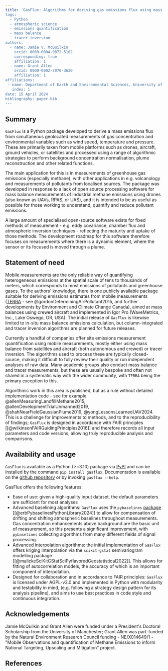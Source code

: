 ```yaml
---
title: 'GasFlux: Algorithms for deriving gas emissions flux using mass balance and tracer methods
tags:
  - Python
  - atmospheric science
  - emissions quantification
  - mass balance
  - tracer inversion
authors:
  - name: Jamie V. McQuilkin
    orcid: 0009-0004-9872-5102
    corresponding: true
    affiliation: 1
  - name: Grant Allen
    orcid: 0000-0002-7070-3620
    affiliation: 1
affiliations:
 - name: Department of Earth and Environmental Sciences, University of Manchester, United Kingdom
   index: 1
date: 15 April 2024
bibliography: paper.bib
---
```


## Summary

`GasFlux` is a Python package developed to derive a mass emissions flux from  simultaneous geolocated measurements of gas concentration and environmental variables such as wind speed, temperature and pressure. These are primarily taken from mobile platforms such as drones, aircraft, ground vehicles, or satellites and processed using a range of algorithmic strategies to perform background concentration normalisation, plume reconstruction and other related functions.

The main application for this is in measurements of greenhouse gas emissions (especially methane), with other applications in e.g. volcanology and measurements of pollutants from localised sources. The package was developed in response to a lack of open source processing software for mass balance measurements of industrial methane emissions using drones (also known as UAVs, RPAS, or UAS), and it is intended to be as useful as possible for those working to understand, quantify and reduce pollutant emissions.

A large amount of specialised open-source software exists for fixed methods of measurement - e.g. eddy covariance, chamber flux and atmospheric inversion  techniques - reflecting the maturity and uptake of those methods. The development roadmap for this software therefore focuses on measurements where there is a dynamic element, where the sensor or its focused is moved through a plume.

## Statement of need

Mobile measurements are the only reliable way of quantifying heterogeneous emissions at the spatial scale of tens to thousands of meters, which corresponds to most emissions of pollutants and greenhouse gases. To the authors' knowledge, there is one publicly available package suitable for deriving emissions estimates from mobile measurements ([TERRA](https://github.com/ARQPDataTeam) - see @gordonDeterminingAirPollutant2015, and further developments by Environment and Climate Change Canada), aimed at mass balances using crewed aircraft and implemented in Igor Pro (WaveMetrics, Inc., Lake Oswego, OR, USA). The initial release of `GasFlux` is likewise limited to in-situ mass balance emissions calculation, but column-integrated and tracer inversion algorithms are planned for future releases.

Currently a handful of companies offer site emissions measurement quantification using mobile measurements, mostly either using mass balance from satellites and aircraft (both autonomous and crewed) or tracer inversion. The algorithms used to process these are typically closed-source, making it difficult to fully review their quality or run independent analyses of raw data. Many academic groups also conduct mass balance and tracer measurements, but these are usually bespoke and often not shared in a systematic way with the wider community, with `TERRA` being the primary exception to this.

Algorithmic work in this area is published, but as a rule without detailed implementation code - see for example @allenMeasuringLandfillMethane2015, @allenDevelopmentTrialUnmanned2019, @shahNearFieldGaussianPlume2019, @yongLessonsLearnedUAV2024. This is a challenge for improvements to methods, and to the reproducibility of findings; `GasFlux` is designed in accordance with FAIR principles [[@wilkinsonFAIRGuidingPrinciples2016]]  and therefore records all input parameters and code versions, allowing truly reproducible analysis and comparisons.

## Availability and usage

`GasFlux` is available as a Python (>=3.10) package via [PyPI](https://pypi.org/project/gasflux) and can be installed by the command `pip install gasflux`. Documentation is available on the [github repository](https://github.com/gasflux/gasflux/) or by invoking `gasflux --help`.

GasFlux offers the following features:

- Ease of use: given a high-quality input dataset, the default parameters are sufficient for most analyses
- Advanced baselining algorithms: `GasFlux` uses the `pybaselines` [package](https://github.com/derb12/pybaselines) [[@erbPybaselinesPythonLibrary2024]] to allow for compensation of drifting and shifting atmospheric baselines throughout measurements. Gas concentration enhancements above background are the basic unit of measurement, so this presents a significant improvement, with `pybaselines` collecting algorithms from many different fields of signal processing.
- Advanced interpolation algorithms: the initial implementation of `GasFlux` offers kriging interpolation via the `scikit-gstat` semivariogram modelling package [[@malickeSciKitGStatSciPyflavoredGeostatistical2022]]. This allows for fitting of autocorrelation models, the accuracy of which is an important component of interpolation.
- Designed for collaboration and in accordance to FAIR principles: `GasFlux` is licensed under AGPL-v3.0 and implemented in Python with modularity and testability in mind, (e.g. following a strategy design pattern for its analysis pipeline), and aims to use best practices in code style and continuous integration.

## Acknowledgements

Jamie McQuilkin and Grant Allen were funded under a President's Doctoral Scholarship from the University of Manchester; Grant Allen was part-funded by the Natural Environment Research Council funding - NE/X014649/1 - "Mobile Observations and quantification of Methane Emissions to inform National Targeting, Upscaling and Mitigation" project.

## References
